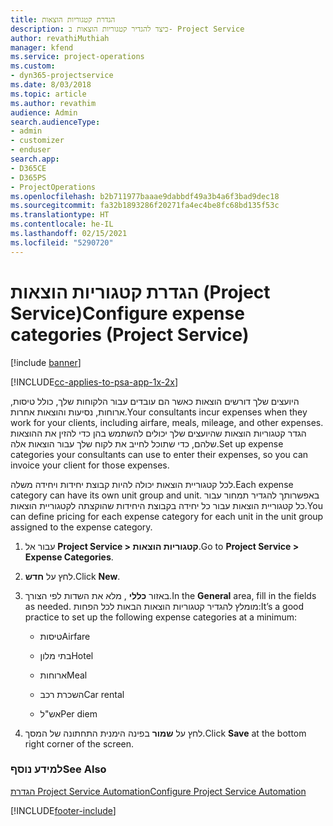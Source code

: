 ```yaml
---
title: הגדרת קטגוריות הוצאות
description: כיצד להגדיר קטגוריות הוצאות ב- Project Service
author: revathiMuthiah
manager: kfend
ms.service: project-operations
ms.custom:
- dyn365-projectservice
ms.date: 8/03/2018
ms.topic: article
ms.author: revathim
audience: Admin
search.audienceType:
- admin
- customizer
- enduser
search.app:
- D365CE
- D365PS
- ProjectOperations
ms.openlocfilehash: b2b711977baaae9dabbdf49a3b4a6f3bad9dec18
ms.sourcegitcommit: fa32b1893286f20271fa4ec4be8fc68bd135f53c
ms.translationtype: HT
ms.contentlocale: he-IL
ms.lasthandoff: 02/15/2021
ms.locfileid: "5290720"
---
```

# <a name="configure-expense-categories-project-service"></a><span data-ttu-id="72796-103">הגדרת קטגוריות הוצאות (Project Service)</span><span class="sxs-lookup"><span data-stu-id="72796-103">Configure expense categories (Project Service)</span></span>

[!include [banner](../includes/psa-now-project-operations.md)]

[!INCLUDE[cc-applies-to-psa-app-1x-2x](../includes/cc-applies-to-psa-app-1x-2x.md)]

<span data-ttu-id="72796-104">היועצים שלך דורשים הוצאות כאשר הם עובדים עבור הלקוחות שלך, כולל טיסות, ארוחות, נסיעות והוצאות אחרות.</span><span class="sxs-lookup"><span data-stu-id="72796-104">Your consultants incur expenses when they work for your clients, including airfare, meals, mileage, and other expenses.</span></span> <span data-ttu-id="72796-105">הגדר קטגוריות הוצאות שהיועצים שלך יכולים להשתמש בהן כדי להזין את ההוצאות שלהם, כדי שתוכל לחייב את לקוח שלך עבור הוצאות אלה.</span><span class="sxs-lookup"><span data-stu-id="72796-105">Set up expense categories your consultants can use to enter their expenses, so you can invoice your client for those expenses.</span></span>  
  
<span data-ttu-id="72796-106">לכל קטגוריית הוצאות יכולה להיות קבוצת יחידות ויחידה משלה.</span><span class="sxs-lookup"><span data-stu-id="72796-106">Each expense category can have its own unit group and unit.</span></span> <span data-ttu-id="72796-107">באפשרותך להגדיר תמחור עבור כל קטגוריית הוצאות עבור כל יחידה בקבוצת היחידות שהוקצתה לקטגוריית הוצאות.</span><span class="sxs-lookup"><span data-stu-id="72796-107">You can define pricing for each expense category for each unit in the unit group assigned to the expense category.</span></span>  
  
1.  <span data-ttu-id="72796-108">עבור אל **Project Service > קטגוריות הוצאות**.</span><span class="sxs-lookup"><span data-stu-id="72796-108">Go to **Project Service > Expense Categories**.</span></span>  
  
2.  <span data-ttu-id="72796-109">לחץ על **חדש**.</span><span class="sxs-lookup"><span data-stu-id="72796-109">Click **New**.</span></span>  
  
3.  <span data-ttu-id="72796-110">באזור **כללי** , מלא את השדות לפי הצורך.</span><span class="sxs-lookup"><span data-stu-id="72796-110">In the **General** area, fill in the fields as needed.</span></span> <span data-ttu-id="72796-111">מומלץ להגדיר קטגוריות הוצאות הבאות לכל הפחות:</span><span class="sxs-lookup"><span data-stu-id="72796-111">It’s a good practice to set up the following expense categories at a minimum:</span></span>  
  
    -   <span data-ttu-id="72796-112">טיסות</span><span class="sxs-lookup"><span data-stu-id="72796-112">Airfare</span></span>  
  
    -   <span data-ttu-id="72796-113">בתי מלון</span><span class="sxs-lookup"><span data-stu-id="72796-113">Hotel</span></span>  
  
    -   <span data-ttu-id="72796-114">ארוחות</span><span class="sxs-lookup"><span data-stu-id="72796-114">Meal</span></span>  
  
    -   <span data-ttu-id="72796-115">השכרת רכב</span><span class="sxs-lookup"><span data-stu-id="72796-115">Car rental</span></span>  
  
    -   <span data-ttu-id="72796-116">אש"ל</span><span class="sxs-lookup"><span data-stu-id="72796-116">Per diem</span></span>  
  
4.  <span data-ttu-id="72796-117">לחץ על **שמור** בפינה הימנית התחתונה של המסך.</span><span class="sxs-lookup"><span data-stu-id="72796-117">Click **Save** at the bottom right corner of the screen.</span></span>  
  
### <a name="see-also"></a><span data-ttu-id="72796-118">למידע נוסף</span><span class="sxs-lookup"><span data-stu-id="72796-118">See Also</span></span>  
 [<span data-ttu-id="72796-119">הגדרת Project Service Automation</span><span class="sxs-lookup"><span data-stu-id="72796-119">Configure Project Service Automation</span></span>](../psa/configure.md)


[!INCLUDE[footer-include](../includes/footer-banner.md)]